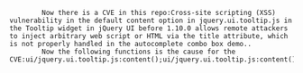 
            Now there is a CVE in this repo:Cross-site scripting (XSS) vulnerability in the default content option in jquery.ui.tooltip.js in the Tooltip widget in jQuery UI before 1.10.0 allows remote attackers to inject arbitrary web script or HTML via the title attribute, which is not properly handled in the autocomplete combo box demo..
            Now the following functions is the cause for the CVE:ui/jquery.ui.tooltip.js:content();ui/jquery.ui.tooltip.js:content();
            